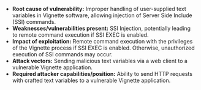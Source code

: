 - **Root cause of vulnerability:** Improper handling of user-supplied text variables in Vignette software, allowing injection of Server Side Include (SSI) commands.
- **Weaknesses/vulnerabilities present:** SSI Injection, potentially leading to remote command execution if SSI EXEC is enabled.
- **Impact of exploitation:**  Remote command execution with the privileges of the Vignette process if SSI EXEC is enabled. Otherwise, unauthorized execution of SSI commands may occur.
- **Attack vectors:** Sending malicious text variables via a web client to a vulnerable Vignette application.
- **Required attacker capabilities/position:** Ability to send HTTP requests with crafted text variables to a vulnerable Vignette application.